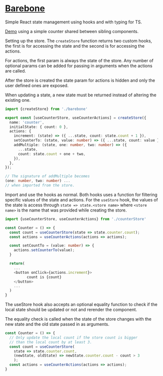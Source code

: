 # [Barebone](src/barebone)
Simple React state management using hooks and with typing for TS.

[Demo](https://seegg.github.io/Barebone-state-management/) using
a simple counter shared between sibling components.


Setting up the store. The `createStore` function returns two custom
hooks, the first is for accessing the state and the second is for
accessing the actions. 

For actions, the first param is always the state of the store. Any
number of optional params can be added for passing in arguments
when the actions are called.

After the store is created the state param for actions is hidden and
only the user defined ones are exposed.

When updating a state, a new state must be returned instead of altering
the existing one.

```ts
import {createStore} from './barebone'

export const [useCounterStore, useCounterActions] = createStore({
  name: 'counter',
  initialState: { count: 0 },
  actions: {
    increment: (state) => ({ ...state, count: state.count + 1 }),
    setCounterTo: (state, value: number) => ({ ...state, count: value }),
    addMultiple: (state, one: number, two: number) => ({
      ...state,
      count: state.count + one + two,
    }),
  },
});

// The signature of addMultiple becomes
(one: number, two: number) ...
// when imported from the store.
```

Import and use the hooks as normal. Both hooks uses a function
for filtering specific values of the state and actions. For the 
`useStore` hook, the values of the state is access through
`state => state.<store name>` where `<store name>` is the name that
was provided while creating the store.
```ts
import {useCounterStore, useCounterActions} from './counterStore'

const Counter = () => {
  const count = useCounterStore(state => state.counter.count);
  const actions = useCounterActions(actions => actions);

  const setCountTo = (value: number) => {
    actions.setCounterTo(value);
  }

  return(
    ...
    <button onClick={actions.increment}>
          count is {count}
    </button>
    ...
  )
}

```

The useStore hook also accepts an optional equality function
to check if the local state should be updated or not and rerender
the component.

The equality check is called when the state of the store
changes with the new state and the old state passed in as
arguments.

```ts
const Counter = () => {
  // Only update the local count if the store count is bigger
  // than the local count by at least 3.
  const count = useCounterStore(
    state => state.counter.count,
    (newState, oldState) => newState.counter.count - count > 3
    );
  const actions = useCounterActions(actions => actions);
}

```


